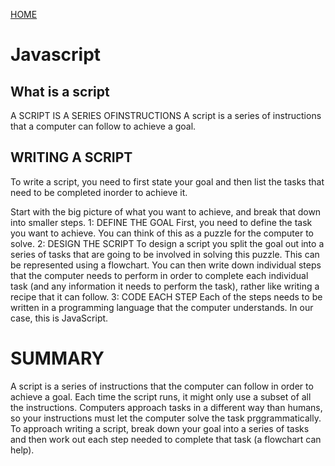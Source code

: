 [HOME](README.md)

# Javascript

## What is a script
A SCRIPT IS A SERIES OFINSTRUCTIONS
A script is a series of instructions that a computer can follow to achieve a goal.

## WRITING A SCRIPT
To write a script, you need to first state your goal and then list the tasks that need to be completed inorder to achieve it.

Start with the big picture of what you want to achieve, and break that down into smaller steps.
1: DEFINE THE GOAL
First, you need to define the task you want to achieve. You can think of this as a puzzle for the computer to solve.
2: DESIGN THE SCRIPT
To design a script you split the goal out into a series of tasks that are going to be involved in solving this
puzzle. This can be represented using a flowchart.
You can then write down individual steps that the computer needs to perform in order to complete each individual task (and any information it needs to perform the task), rather like writing a recipe that it can follow.
3: CODE EACH STEP
Each of the steps needs to be written in a programming language that the computer understands. In our case, this is JavaScript.

# SUMMARY
A script is a series of instructions that the computer can follow in order to achieve a goal.
Each time the script runs, it might only use a subset of all the instructions.
Computers approach tasks in a different way than humans, so your instructions must let the computer solve the task prggrammatically.
To approach writing a script, break down your goal into a series of tasks and then work out each step needed to complete that task (a flowchart can help).
